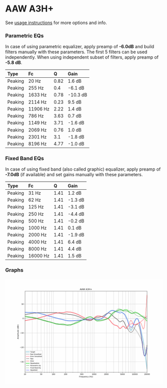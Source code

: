 # AAW A3H+
See [usage instructions](https://github.com/jaakkopasanen/AutoEq#usage) for more options and info.

### Parametric EQs
In case of using parametric equalizer, apply preamp of **-6.0dB** and build filters manually
with these parameters. The first 5 filters can be used independently.
When using independent subset of filters, apply preamp of **-5.8 dB**.

| Type    | Fc       |    Q | Gain     |
|:--------|:---------|:-----|:---------|
| Peaking | 20 Hz    | 0.82 | 1.6 dB   |
| Peaking | 255 Hz   | 0.4  | -6.1 dB  |
| Peaking | 1633 Hz  | 0.78 | -10.3 dB |
| Peaking | 2114 Hz  | 0.23 | 9.5 dB   |
| Peaking | 11906 Hz | 2.22 | 1.4 dB   |
| Peaking | 786 Hz   | 3.63 | 0.7 dB   |
| Peaking | 1149 Hz  | 3.71 | -1.6 dB  |
| Peaking | 2069 Hz  | 0.76 | 1.0 dB   |
| Peaking | 2301 Hz  | 3.1  | -1.8 dB  |
| Peaking | 8196 Hz  | 4.77 | -1.0 dB  |

### Fixed Band EQs
In case of using fixed band (also called graphic) equalizer, apply preamp of **-7.0dB**
(if available) and set gains manually with these parameters.

| Type    | Fc       |    Q | Gain    |
|:--------|:---------|:-----|:--------|
| Peaking | 31 Hz    | 1.41 | 1.2 dB  |
| Peaking | 62 Hz    | 1.41 | -1.3 dB |
| Peaking | 125 Hz   | 1.41 | -3.1 dB |
| Peaking | 250 Hz   | 1.41 | -4.4 dB |
| Peaking | 500 Hz   | 1.41 | -0.2 dB |
| Peaking | 1000 Hz  | 1.41 | 0.1 dB  |
| Peaking | 2000 Hz  | 1.41 | -1.9 dB |
| Peaking | 4000 Hz  | 1.41 | 6.4 dB  |
| Peaking | 8000 Hz  | 1.41 | 4.4 dB  |
| Peaking | 16000 Hz | 1.41 | 1.5 dB  |

### Graphs
![](./AAW%20A3H+.png)